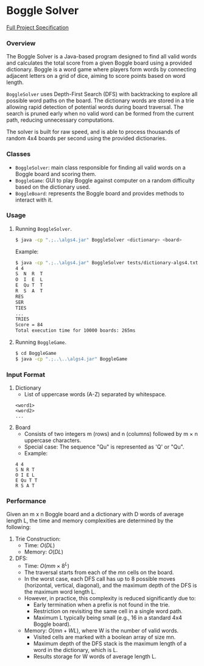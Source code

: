 # Boggle Solver

[Full Project Specification](https://coursera.cs.princeton.edu/algs4/assignments/boggle/specification.php)

### Overview
The Boggle Solver is a Java-based program designed to find all valid words and calculates the total score from a given Boggle board using a provided dictionary. Boggle is a word game where players form words by connecting adjacent letters on a grid of dice, aiming to score points based on word length.

`BoggleSolver` uses Depth-First Search (DFS) with backtracking to explore all possible word paths on the board. The dictionary words are stored in a trie allowing rapid detection of potential words during board traversal. The search is pruned early when no valid word can be formed from the current path, reducing unnecessary computations.

The solver is built for raw speed, and is able to process thousands of random 4x4 boards per second using the provided dictionaries.

### Classes
- `BoggleSolver`: main class responsible for finding all valid words on a Boggle board and scoring them.
- `BoggleGame`: GUI to play Boggle against computer on a random difficulty based on the dictionary used.
- `BoggleBoard`: represents the Boggle board and provides methods to interact with it.

### Usage
1. Running `BoggleSolver`.
    ```bash 
    $ java -cp ".;..\algs4.jar" BoggleSolver <dictionary> <board>
    ```
    Example:
    ```bash
    $ java -cp ".;..\algs4.jar" BoggleSolver tests/dictionary-algs4.txt tests/board-q.txt
    4 4
    S  N  R  T
    O  I  E  L
    E  Qu T  T
    R  S  A  T
    RES
    SER
    TIES
    ...
    TRIES
    Score = 84
    Total execution time for 10000 boards: 265ms
    ```
2. Running `BoggleGame`.
    ```bash
    $ cd BoggleGame
    $ java -cp ".;..\..\algs4.jar" BoggleGame
    ```

### Input Format
1. Dictionary
    - List of uppercase words (A-Z) separated by whitespace.
    ```
    <word1>
    <word2>
    ...
    ```
2. Board
    - Consists of two integers m (rows) and n (columns) followed by m × n uppercase characters.
    - Special case: The sequence "Qu" is represented as 'Q' or "Qu".
    - Example:
    ```
    4 4
    S N R T
    O I E L
    E Qu T T
    R S A T
    ```

### Performance
Given an m x n Boggle board and a dictionary with D words of average length L, the time and memory complexities are determined by the following:
1. Trie Construction:
    - Time: $O(DL)$
    - Memory: $O(DL)$
2. DFS:
    - Time: $O(mm \times 8^L)$
    - The traversal starts from each of the $mn$ cells on the board.
    - In the worst case, each DFS call has up to 8 possible moves (horizontal, vertical, diagonal), and the maximum depth of the DFS is the maximum word length L.
    - However, in practice, this complexity is reduced significantly due to:
        - Early termination when a prefix is not found in the trie.
        - Restriction on revisiting the same cell in a single word path.
        - Maximum L typically being small (e.g., 16 in a standard 4x4 Boggle board).
    - Memory: $O(mn + WL)$, where W is the number of valid words.
        - Visited cells are marked with a boolean array of size mn.
        - Maximum depth of the DFS stack is the maximum length of a word in the dictionary, which is L.
        - Results storage for W words of average length L. 